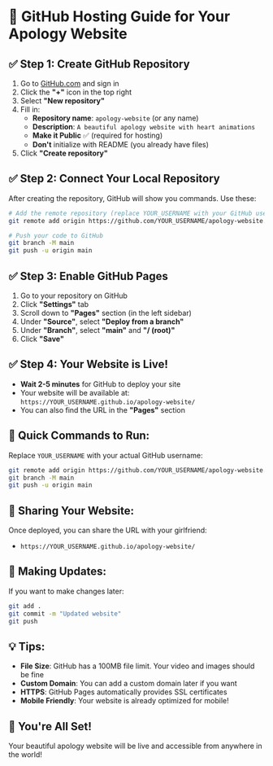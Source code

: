 # 🚀 GitHub Hosting Guide for Your Apology Website

## ✅ **Step 1: Create GitHub Repository**

1. Go to [GitHub.com](https://github.com) and sign in
2. Click the **"+"** icon in the top right
3. Select **"New repository"**
4. Fill in:
   - **Repository name**: `apology-website` (or any name)
   - **Description**: `A beautiful apology website with heart animations`
   - **Make it Public** ✅ (required for hosting)
   - **Don't** initialize with README (you already have files)
5. Click **"Create repository"**

## ✅ **Step 2: Connect Your Local Repository**

After creating the repository, GitHub will show you commands. Use these:

```bash
# Add the remote repository (replace YOUR_USERNAME with your GitHub username)
git remote add origin https://github.com/YOUR_USERNAME/apology-website.git

# Push your code to GitHub
git branch -M main
git push -u origin main
```

## ✅ **Step 3: Enable GitHub Pages**

1. Go to your repository on GitHub
2. Click **"Settings"** tab
3. Scroll down to **"Pages"** section (in the left sidebar)
4. Under **"Source"**, select **"Deploy from a branch"**
5. Under **"Branch"**, select **"main"** and **"/ (root)"**
6. Click **"Save"**

## ✅ **Step 4: Your Website is Live!**

- **Wait 2-5 minutes** for GitHub to deploy your site
- Your website will be available at: `https://YOUR_USERNAME.github.io/apology-website/`
- You can also find the URL in the **"Pages"** section

## 🎯 **Quick Commands to Run:**

Replace `YOUR_USERNAME` with your actual GitHub username:

```bash
git remote add origin https://github.com/YOUR_USERNAME/apology-website.git
git branch -M main
git push -u origin main
```

## 📱 **Sharing Your Website:**

Once deployed, you can share the URL with your girlfriend:

- `https://YOUR_USERNAME.github.io/apology-website/`

## 🔄 **Making Updates:**

If you want to make changes later:

```bash
git add .
git commit -m "Updated website"
git push
```

## 💡 **Tips:**

- **File Size**: GitHub has a 100MB file limit. Your video and images should be fine
- **Custom Domain**: You can add a custom domain later if you want
- **HTTPS**: GitHub Pages automatically provides SSL certificates
- **Mobile Friendly**: Your website is already optimized for mobile!

## 🎉 **You're All Set!**

Your beautiful apology website will be live and accessible from anywhere in the world!
